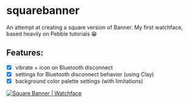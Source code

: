 # squarebanner

An attempt at creating a square version of Banner. My first watchface, based heavily on Pebble tutorials 😁

## Features:

- [x] vibrate + icon on Bluetooth disconnect
- [x] settings for Bluetooth disconnect behavior (using Clay)
- [x] background color palette settings (with limitations)

[![Square Banner | Watchface](http://pblweb.com/badge/57ee7ab205e4b10205000094/black/small)](https://apps.getpebble.com/en_US/application/57ee7ab205e4b10205000094)
